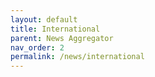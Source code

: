 ```yaml
---
layout: default
title: International
parent: News Aggregator
nav_order: 2
permalink: /news/international
---
```


<p hidden id='rss'>https://api.rss2json.com/v1/api.json?rss_url=http%3A%2F%2Frss.cnn.com%2Frss%2Fedition_world.rss&api_key=las7r0ihpwfyywczebj7gcgcqhqa0sxfzs7rweg9&order_by=pubDate&order_dir=desc&count=20</p>
<script type="text/javascript" src="{{ '/assets/js/rss_reader_cnn.js' | absolute_url }}"></script>
<div class="news-story"></div>
